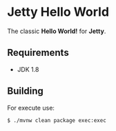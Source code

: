 # Jetty Hello World

The classic **Hello World!** for **Jetty**.

## Requirements

- JDK 1.8

## Building

For execute use:

`$ ./mvnw clean package exec:exec`

